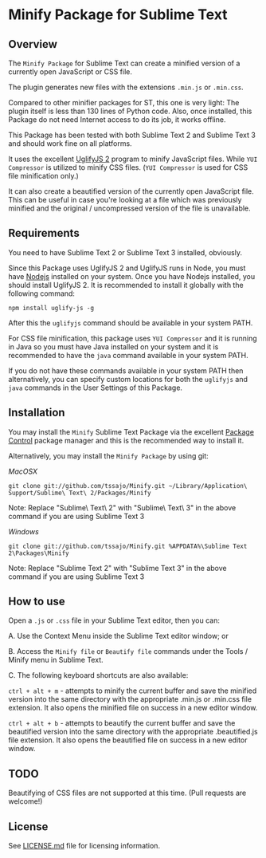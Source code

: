 Minify Package for Sublime Text
===============================

Overview
--------
The `Minify Package` for Sublime Text can create a minified version of a currently open JavaScript or CSS file.

The plugin generates new files with the extensions `.min.js` or `.min.css`.

Compared to other minifier packages for ST, this one is very light: The plugin itself is less than 130 lines of Python code.
Also, once installed, this Package do not need Internet access to do its job, it works offline.

This Package has been tested with both Sublime Text 2 and Sublime Text 3 and should work fine on all platforms.

It uses the excellent [UglifyJS 2](https://github.com/mishoo/UglifyJS2) program to minify JavaScript files.
While `YUI Compressor` is utilized to minify CSS files. (`YUI Compressor` is used for CSS file minification only.)

It can also create a beautified version of the currently open JavaScript file. This can be useful in case you're
looking at a file which was previously minified and the original / uncompressed version of the file is unavailable.

Requirements
------------
You need to have Sublime Text 2 or Sublime Text 3 installed, obviously.

Since this Package uses UglifyJS 2 and UglifyJS runs in Node, you must have [Nodejs](http://nodejs.org/) installed on your system.
Once you have Nodejs installed, you should install UglifyJS 2. It is recommended to install it globally with the following command:

`npm install uglify-js -g`

After this the `uglifyjs` command should be available in your system PATH.

For CSS file minification, this package uses `YUI Compressor` and it is running in Java so you must have Java installed on your system
and it is recommended to have the `java` command available in your system PATH.

If you do not have these commands available in your system PATH then alternatively, you can specify custom locations for both
the `uglifyjs` and `java` commands in the User Settings of this Package.

Installation
------------
You may install the `Minify` Sublime Text Package via the excellent [Package Control](https://sublime.wbond.net/) package manager
and this is the recommended way to install it.

Alternatively, you may install the `Minify Package` by using git:

*MacOSX*

    git clone git://github.com/tssajo/Minify.git ~/Library/Application\ Support/Sublime\ Text\ 2/Packages/Minify

Note: Replace "Sublime\ Text\ 2" with "Sublime\ Text\ 3" in the above command if you are using Sublime Text 3

*Windows*

    git clone git://github.com/tssajo/Minify.git %APPDATA%\Sublime Text 2\Packages\Minify

Note: Replace "Sublime Text 2" with "Sublime Text 3" in the above command if you are using Sublime Text 3

How to use
----------
Open a `.js` or `.css` file in your Sublime Text editor, then you can:

A.  Use the Context Menu inside the Sublime Text editor window; or

B.  Access the `Minify file` or `Beautify file` commands under the Tools / Minify menu in Sublime Text.

C.  The following keyboard shortcuts are also available:

`ctrl + alt + m` - attempts to minify the current buffer and save the minified version into the same directory with the
    appropriate .min.js or .min.css file extension. It also opens the minified file on success in a new editor window.

`ctrl + alt + b` - attempts to beautify the current buffer and save the beautified version into the same directory with the
    appropriate .beautified.js file extension. It also opens the beautified file on success in a new editor window.

TODO
----
Beautifying of CSS files are not supported at this time. (Pull requests are welcome!)

License
-------
See [LICENSE.md](https://github.com/tssajo/Minify/blob/master/LICENSE.md) file for licensing information.
